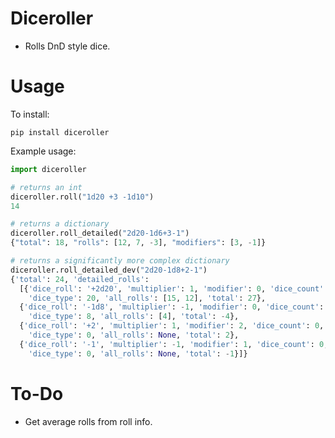 # Diceroller

* Rolls DnD style dice. 

# Usage

To install:

`pip install diceroller`

Example usage:

```python
import diceroller

# returns an int
diceroller.roll("1d20 +3 -1d10")
14

# returns a dictionary
diceroller.roll_detailed("2d20-1d6+3-1")
{"total": 18, "rolls": [12, 7, -3], "modifiers": [3, -1]}

# returns a significantly more complex dictionary
diceroller.roll_detailed_dev("2d20-1d8+2-1")
{'total': 24, 'detailed_rolls': 
  [{'dice_roll': '+2d20', 'multiplier': 1, 'modifier': 0, 'dice_count': 2, 
    'dice_type': 20, 'all_rolls': [15, 12], 'total': 27}, 
  {'dice_roll': '-1d8', 'multiplier': -1, 'modifier': 0, 'dice_count': 1, 
    'dice_type': 8, 'all_rolls': [4], 'total': -4}, 
  {'dice_roll': '+2', 'multiplier': 1, 'modifier': 2, 'dice_count': 0, 
    'dice_type': 0, 'all_rolls': None, 'total': 2}, 
  {'dice_roll': '-1', 'multiplier': -1, 'modifier': 1, 'dice_count': 0, 
    'dice_type': 0, 'all_rolls': None, 'total': -1}]}
```

# To-Do

* Get average rolls from roll info.
